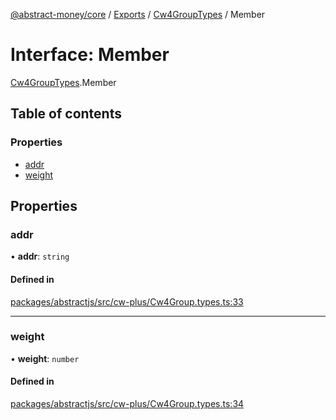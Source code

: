 [@abstract-money/core](../README.md) / [Exports](../modules.md) / [Cw4GroupTypes](../modules/Cw4GroupTypes.md) / Member

# Interface: Member

[Cw4GroupTypes](../modules/Cw4GroupTypes.md).Member

## Table of contents

### Properties

- [addr](Cw4GroupTypes.Member.md#addr)
- [weight](Cw4GroupTypes.Member.md#weight)

## Properties

### addr

• **addr**: `string`

#### Defined in

[packages/abstractjs/src/cw-plus/Cw4Group.types.ts:33](https://github.com/AbstractSDK/frontend/blob/07410073/packages/abstractjs/src/cw-plus/Cw4Group.types.ts#L33)

___

### weight

• **weight**: `number`

#### Defined in

[packages/abstractjs/src/cw-plus/Cw4Group.types.ts:34](https://github.com/AbstractSDK/frontend/blob/07410073/packages/abstractjs/src/cw-plus/Cw4Group.types.ts#L34)
